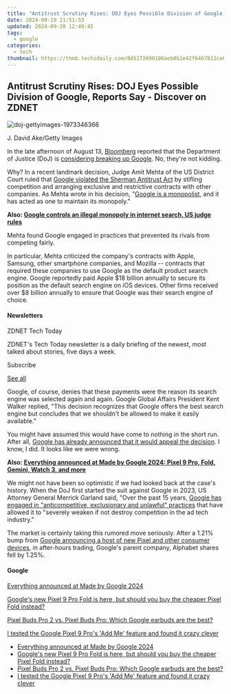 ```yaml
---
title: "Antitrust Scrutiny Rises: DOJ Eyes Possible Division of Google, Reports Say - Discover on ZDNET"
date: 2024-09-19 21:51:53
updated: 2024-09-20 12:49:45
tags:
  - google
categories:
  - tech
thumbnail: https://thmb.techidaily.com/0d5172690106aeb0b1e42f6467812ce6f42bcdb66b69630f22d7099f56101e88.jpeg
---
```


## Antitrust Scrutiny Rises: DOJ Eyes Possible Division of Google, Reports Say - Discover on ZDNET

![doj-gettyimages-1973346366](https://www.zdnet.com/a/img/resize/a91b28a56e7f705fc11572b0c0bd20b00bab7a78/2024/08/13/9a1863de-61d0-4bde-8a27-488a83d21f47/doj-gettyimages-1973346366.jpg?auto=webp&width=1280)

J. David Ake/Getty Images

In the late afternoon of August 13, [Bloomberg](https://www.bloomberg.com/) reported that the Department of Justice (DoJ) is [considering breaking up Google](https://www.bloomberg.com/news/articles/2024-08-13/doj-considers-seeking-google-goog-breakup-after-major-antitrust-win?srnd=homepage-americas&sref=y7UfZ5i4). No, they're not kidding.

Why? In a recent landmark decision, Judge Amit Mehta of the US District Court ruled that [Google violated the Sherman Antitrust Act](https://www.zdnet.com/article/google-controls-an-illegal-monopoly-in-internet-search-us-judge-rules/) by stifling competition and arranging exclusive and restrictive contracts with other companies. As Mehta wrote in his decision, "[Google is a monopolist,](https://www.documentcloud.org/documents/25032745-045110819896) and it has acted as one to maintain its monopoly." 

**Also: [Google controls an illegal monopoly in internet search, US judge rules](https://www.zdnet.com/article/google-controls-an-illegal-monopoly-in-internet-search-us-judge-rules/)**

Mehta found Google engaged in practices that prevented its rivals from competing fairly. 

In particular, Mehta criticized the company's contracts with Apple, Samsung, other smartphone companies, and Mozilla -- contracts that required these companies to use Google as the default product search engine. Google reportedly paid Apple $18 billion annually to secure its position as the default search engine on iOS devices. Other firms received over $8 billion annually to ensure that Google was their search engine of choice.

#### Newsletters

ZDNET Tech Today

ZDNET's Tech Today newsletter is a daily briefing of the newest, most talked about stories, five days a week.

 Subscribe

[See all](https://www.zdnet.com/newsletters/)

Google, of course, denies that these payments were the reason its search engine was selected again and again. Google Global Affairs President Kent Walker replied, "This decision recognizes that Google offers the best search engine but concludes that we shouldn't be allowed to make it easily available." 

You might have assumed this would have come to nothing in the short run. After all, [Google has already announced that it would appeal the decision](https://www.zdnet.com/article/what-googles-antitrust-loss-means-for-you-and-the-future-of-search/). I know, I did. It looks like we were wrong.

**Also: [Everything announced at Made by Google 2024: Pixel 9 Pro, Fold, Gemini, Watch 3, and more](https://www.zdnet.com/article/everything-announced-at-made-by-google-2024-pixel-9-pro-fold-gemini-watch-3-and-more/)**

We might not have been so optimistic if we had looked back at the case's history. When the DoJ first started the suit against Google in 2023, US Attorney General Merrick Garland said, "Over the past 15 years, [Google has engaged in "anticompetitive, exclusionary and unlawful" practices](https://www.zdnet.com/article/the-justice-department-wants-to-break-up-googles-ad-business/) that have allowed it to "severely weaken if not destroy competition in the ad tech industry."

The market is certainly taking this rumored move seriously. After a 1.21% bump from [Google announcing a host of new Pixel and other consumer devices](https://www.zdnet.com/article/everything-announced-at-made-by-google-2024-pixel-9-pro-fold-gemini-watch-3-and-more/), in after-hours trading, Google's parent company, Alphabet shares fell by 1.25%. 

#### Google

[Everything announced at Made by Google 2024](https://www.zdnet.com/article/everything-announced-at-made-by-google-2024-pixel-9-pro-fold-gemini-watch-3-and-more/ "Everything announced at Made by Google 2024")

[Google's new Pixel 9 Pro Fold is here, but should you buy the cheaper Pixel Fold instead?](https://www.zdnet.com/article/google-pixel-9-pro-fold-vs-pixel-fold/ "Google's new Pixel 9 Pro Fold is here, but should you buy the cheaper Pixel Fold instead?")

[Pixel Buds Pro 2 vs. Pixel Buds Pro: Which Google earbuds are the best?](https://www.zdnet.com/article/pixel-buds-pro-2-vs-pixel-buds-pro-which-google-earbuds-are-the-best/ "Pixel Buds Pro 2 vs. Pixel Buds Pro: Which Google earbuds are the best?")

[I tested the Google Pixel 9 Pro's 'Add Me' feature and found it crazy clever](https://www.zdnet.com/article/the-google-pixel-9-pros-add-me-feature-is-an-ar-camera-tool-youll-actually-use/ "I tested the Google Pixel 9 Pro's 'Add Me' feature and found it crazy clever")

* [Everything announced at Made by Google 2024](https://www.zdnet.com/article/everything-announced-at-made-by-google-2024-pixel-9-pro-fold-gemini-watch-3-and-more/ "Everything announced at Made by Google 2024")
* [Google's new Pixel 9 Pro Fold is here, but should you buy the cheaper Pixel Fold instead?](https://www.zdnet.com/article/google-pixel-9-pro-fold-vs-pixel-fold/ "Google's new Pixel 9 Pro Fold is here, but should you buy the cheaper Pixel Fold instead?")
* [Pixel Buds Pro 2 vs. Pixel Buds Pro: Which Google earbuds are the best?](https://www.zdnet.com/article/pixel-buds-pro-2-vs-pixel-buds-pro-which-google-earbuds-are-the-best/ "Pixel Buds Pro 2 vs. Pixel Buds Pro: Which Google earbuds are the best?")
* [I tested the Google Pixel 9 Pro's 'Add Me' feature and found it crazy clever](https://www.zdnet.com/article/the-google-pixel-9-pros-add-me-feature-is-an-ar-camera-tool-youll-actually-use/ "I tested the Google Pixel 9 Pro's 'Add Me' feature and found it crazy clever")

<ins class="adsbygoogle"
     style="display:block"
     data-ad-format="autorelaxed"
     data-ad-client="ca-pub-7571918770474297"
     data-ad-slot="1223367746"></ins>



<ins class="adsbygoogle"
     style="display:block"
     data-ad-client="ca-pub-7571918770474297"
     data-ad-slot="8358498916"
     data-ad-format="auto"
     data-full-width-responsive="true"></ins>
